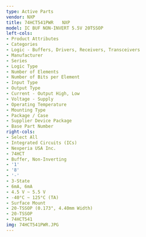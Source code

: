 ```yaml
---
type: Active Parts
vendor: NXP
title: 74HCT541PWR　　NXP
model: IC BUF NON-INVERT 5.5V 20TSSOP
left-cols:
- Product Attributes
- Categories
- Logic - Buffers, Drivers, Receivers, Transceivers
- Manufacturer
- Series
- Logic Type
- Number of Elements
- Number of Bits per Element
- Input Type
- Output Type
- Current - Output High, Low
- Voltage - Supply
- Operating Temperature
- Mounting Type
- Package / Case
- Supplier Device Package
- Base Part Number
right-cols:
- Select All
- Integrated Circuits (ICs)
- Nexperia USA Inc.
- 74HCT
- Buffer, Non-Inverting
- '1'
- '8'
- '-'
- 3-State
- 6mA, 6mA
- 4.5 V ~ 5.5 V
- -40°C ~ 125°C (TA)
- Surface Mount
- 20-TSSOP (0.173", 4.40mm Width)
- 20-TSSOP
- 74HCT541
img: 74HCT541PWR.JPG
---
```

